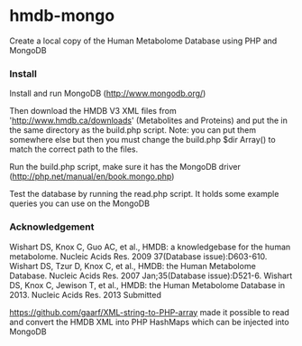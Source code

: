 hmdb-mongo
==========

Create a local copy of the Human Metabolome Database using PHP and MongoDB

### Install

Install and run MongoDB (http://www.mongodb.org/)

Then download the HMDB V3 XML files from 'http://www.hmdb.ca/downloads' (Metabolites and Proteins) and put the in the same directory as the build.php script.
Note: you can put them somewhere else but then you must change the build.php $dir Array() to match the correct path to the files.

Run the build.php script, make sure it has the MongoDB driver (http://php.net/manual/en/book.mongo.php)

Test the database by running the read.php script. It holds some example queries you can use on the MongoDB


### Acknowledgement

Wishart DS, Knox C, Guo AC, et al., HMDB: a knowledgebase for the human metabolome. Nucleic Acids Res. 2009 37(Database issue):D603-610.
Wishart DS, Tzur D, Knox C, et al., HMDB: the Human Metabolome Database. Nucleic Acids Res. 2007 Jan;35(Database issue):D521-6.
Wishart DS, Knox C, Jewison T, et al., HMDB: the Human Metabolome Database in 2013. Nucleic Acids Res. 2013 Submitted


https://github.com/gaarf/XML-string-to-PHP-array made it possible to read and convert the HMDB XML into PHP HashMaps which can be injected into MongoDB
